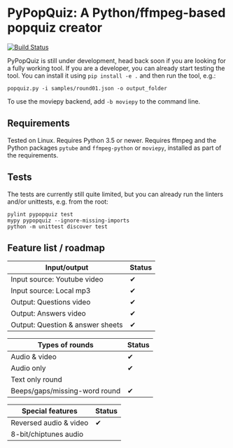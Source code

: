 PyPopQuiz: A Python/ffmpeg-based popquiz creator
================

[![Build Status](https://travis-ci.org/CNugteren/pypopquiz.svg?branch=master)](https://travis-ci.org/CNugteren/pypopquiz/branches)

PyPopQuiz is still under development, head back soon if you are looking for a fully working tool. If you are a developer, you can already start testing the tool. You can install it using `pip install -e .` and then run the tool, e.g.:

    popquiz.py -i samples/round01.json -o output_folder

To use the moviepy backend, add `-b moviepy` to the command line.

Requirements
-------------

Tested on Linux. Requires Python 3.5 or newer. Requires ffmpeg and the Python packages `pytube` and `ffmpeg-python` or `moviepy`, installed as part of the requirements.


Tests
-------------

The tests are currently still quite limited, but you can already run the linters and/or unittests, e.g. from the root:

    pylint pypopquiz test
    mypy pypopquiz --ignore-missing-imports
    python -m unittest discover test


Feature list / roadmap
-------------

| Input/output                     | Status      |
|----------------------------------|-------------|
| Input source: Youtube video      | ✔           |
| Input source: Local mp3          | ✔           |
| Output: Questions video          | ✔           |
| Output: Answers video            | ✔           |
| Output: Question & answer sheets | ✔           |

| Types of rounds                | Status      |
|--------------------------------|-------------|
| Audio & video                  | ✔           |
| Audio only                     | ✔           |
| Text only round                |             |
| Beeps/gaps/missing-word round  | ✔           |

| Special features               | Status      |
|--------------------------------|-------------|
| Reversed audio & video         | ✔           |
| 8-bit/chiptunes audio          |             |
